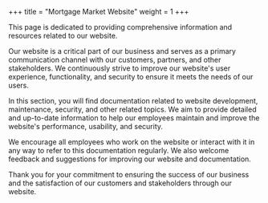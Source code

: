 +++
title = "Mortgage Market Website"
weight = 1
+++

This page is dedicated to providing comprehensive information and resources related to our website.

Our website is a critical part of our business and serves as a primary communication channel with our customers, partners, and other stakeholders. We continuously strive to improve our website's user experience, functionality, and security to ensure it meets the needs of our users.

In this section, you will find documentation related to website development, maintenance, security, and other related topics. We aim to provide detailed and up-to-date information to help our employees maintain and improve the website's performance, usability, and security.

We encourage all employees who work on the website or interact with it in any way to refer to this documentation regularly. We also welcome feedback and suggestions for improving our website and documentation.

Thank you for your commitment to ensuring the success of our business and the satisfaction of our customers and stakeholders through our website.